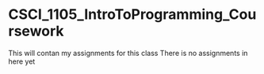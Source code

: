 # CSCI_1105_IntroToProgramming_Coursework

This will contan my assignments for this class
There is no assignments in here yet
